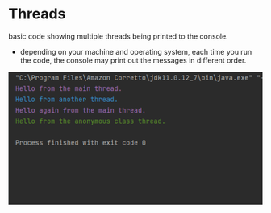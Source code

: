 # Threads
basic code showing multiple threads being printed to the console. 
 * depending on your machine and operating system, each time you run the code, the console may print out the messages in different order.

![Screenshot](Thread.PNG)
